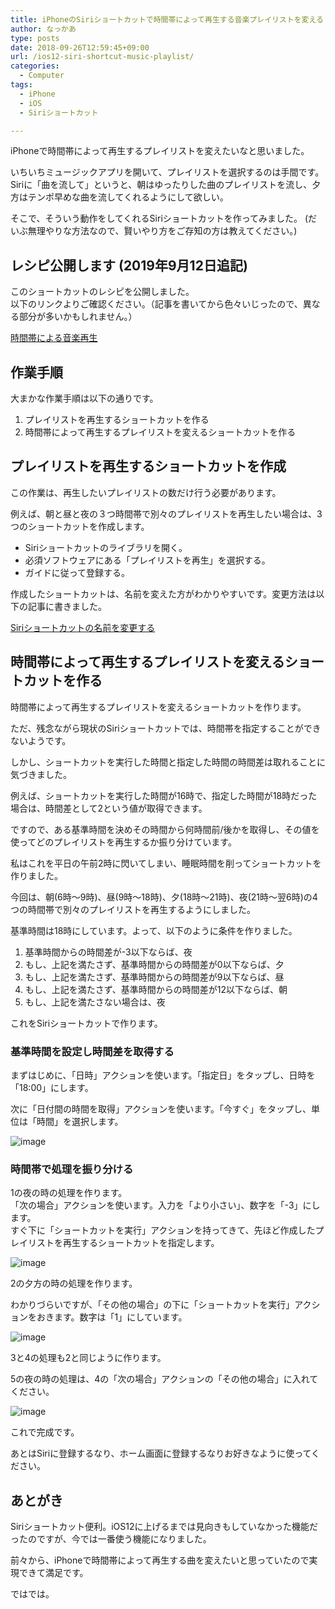 ```yaml
---
title: iPhoneのSiriショートカットで時間帯によって再生する音楽プレイリストを変える
author: なっかあ
type: posts
date: 2018-09-26T12:59:45+09:00
url: /ios12-siri-shortcut-music-playlist/
categories:
  - Computer
tags:
  - iPhone
  - iOS
  - Siriショートカット

---
```


iPhoneで時間帯によって再生するプレイリストを変えたいなと思いました。  

いちいちミュージックアプリを開いて、プレイリストを選択するのは手間です。  
Siriに「曲を流して」というと、朝はゆったりした曲のプレイリストを流し、夕方はテンポ早めな曲を流してくれるようにして欲しい。  

そこで、そういう動作をしてくれるSiriショートカットを作ってみました。
(だいぶ無理やりな方法なので、賢いやり方をご存知の方は教えてください。)

## レシピ公開します (2019年9月12日追記)

このショートカットのレシピを公開しました。  
以下のリンクよりご確認ください。（記事を書いてから色々いじったので、異なる部分が多いかもしれません。）

[時間帯による音楽再生](https://www.icloud.com/shortcuts/92d546e0e6264ff2ac0f67114b5a0740)

## 作業手順
大まかな作業手順は以下の通りです。

1. プレイリストを再生するショートカットを作る
2. 時間帯によって再生するプレイリストを変えるショートカットを作る

## プレイリストを再生するショートカットを作成

この作業は、再生したいプレイリストの数だけ行う必要があります。
  
例えば、朝と昼と夜の３つ時間帯で別々のプレイリストを再生したい場合は、3つのショートカットを作成します。

* Siriショートカットのライブラリを開く。
* 必須ソフトウェアにある「プレイリストを再生」を選択する。
* ガイドに従って登録する。

作成したショートカットは、名前を変えた方がわかりやすいです。変更方法は以下の記事に書きました。
  
[Siriショートカットの名前を変更する](/ios12-siri-shortcut-name-change/)

## 時間帯によって再生するプレイリストを変えるショートカットを作る

時間帯によって再生するプレイリストを変えるショートカットを作ります。

ただ、残念ながら現状のSiriショートカットでは、時間帯を指定することができないようです。  

しかし、ショートカットを実行した時間と指定した時間の時間差は取れることに気づきました。  

例えば、ショートカットを実行した時間が16時で、指定した時間が18時だった場合は、時間差として2という値が取得できます。  

ですので、ある基準時間を決めその時間から何時間前/後かを取得し、その値を使ってどのプレイリストを再生するか振り分けています。
  
私はこれを平日の午前2時に閃いてしまい、睡眠時間を削ってショートカットを作りました。

今回は、朝(6時〜9時)、昼(9時〜18時)、夕(18時〜21時)、夜(21時〜翌6時)の4つの時間帯で別々のプレイリストを再生するようにしました。
  
基準時間は18時にしています。よって、以下のように条件を作りました。

1. 基準時間からの時間差が-3以下ならば、夜
2. もし、上記を満たさず、基準時間からの時間差が0以下ならば、夕
3. もし、上記を満たさず、基準時間からの時間差が9以下ならば、昼
4. もし、上記を満たさず、基準時間からの時間差が12以下ならば、朝
5. もし、上記を満たさない場合は、夜

これをSiriショートカットで作ります。

### 基準時間を設定し時間差を取得する

まずはじめに、「日時」アクションを使います。「指定日」をタップし、日時を「18:00」にします。
  
次に「日付間の時間を取得」アクションを使います。「今すぐ」をタップし、単位は「時間」を選択します。

![image](/img/wp/20180926-siris-music-5-320x569.png)

### 時間帯で処理を振り分ける

1の夜の時の処理を作ります。  
「次の場合」アクションを使います。入力を「より小さい」、数字を「-3」にします。  
すぐ下に「ショートカットを実行」アクションを持ってきて、先ほど作成したプレイリストを再生するショートカットを指定します。

![image](/img/wp/20180926-siris-music-6-320x569.png)

2の夕方の時の処理を作ります。
  
わかりづらいですが、「その他の場合」の下に「ショートカットを実行」アクションをおきます。数字は「1」にしています。
  
![image](/img/wp/20180926-siris-music-7-320x569.png)

3と4の処理も2と同じように作ります。

5の夜の時の処理は、4の「次の場合」アクションの「その他の場合」に入れてください。

![image](/img/wp/20180926-siris-music-9-320x479.png)

これで完成です。
  
あとはSiriに登録するなり、ホーム画面に登録するなりお好きなように使ってください。

## あとがき

Siriショートカット便利。iOS12に上げるまでは見向きもしていなかった機能だったのですが、今では一番使う機能になりました。
  
前々から、iPhoneで時間帯によって再生する曲を変えたいと思っていたので実現できて満足です。
  
ではでは。
